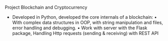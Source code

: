 Project Blockchain and Cryptocurrency 

- Developed in Python, developed the core internals of a blockchain:
•	With complex data structures in OOP, with string manipulation and files, error handling and debugging.
•	Work with server with the Flask package, Handling Http requests (sending & receiving) with REST API
